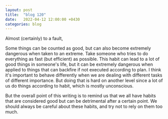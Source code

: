 ```yaml
---
layout: post
title:  "blog 120"
date:   2022-04-12 12:00:00 +0430
categories: blog
---
```


Almost (certainly) to a fault,

Some things can be counted as good, but can also become extremely dangerous when taken to an extreme. Take someone who tries to do everything as fast (but efficient) as possible. This habit can lead to a lot of good things in someone's life, but it can be extremely dangerous when applied to things that can backfire if not executed according to plan. I think it's important to behave differently when we are dealing with different tasks of different importance. But doing that is hard on another level since a lot of us do things according to habit, which is mostly unconscious.

But the overall point of this writing is to remind us that we all have habits that are considered good but can be detrimental after a certain point. We should always be careful about these habits, and try not to rely on them too much.
